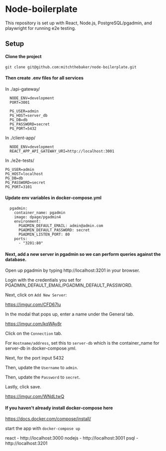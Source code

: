 # Node-boilerplate 

This repository is set up with React, Node.js, PostgreSQL/pgadmin, and playwright for running e2e testing. 

## Setup

#### Clone the project

`git clone git@github.com:mitchthebaker/node-boilerplate.git`

#### Then create .env files for all services

In ./api-gateway/

```
  NODE_ENV=development
  PORT=3001

  PG_USER=admin
  PG_HOST=server_db
  PG_DB=db
  PG_PASSWORD=secret
  PG_PORT=5432
```


In ./client-app/

```
  NODE_ENV=development
  REACT_APP_API_GATEWAY_URI=http://localhost:3001
```

In ./e2e-tests/

```
PG_USER=admin
PG_HOST=localhost
PG_DB=db
PG_PASSWORD=secret
PG_PORT=3101
```

#### Update env variables in docker-compose.yml

```
  pgadmin:
    container_name: pgadmin
    image: dpage/pgadmin4
    environment: 
      PGADMIN_DEFAULT_EMAIL: admin@admin.com
      PGADMIN_DEFAULT_PASSWORD: secret
      PGADMIN_LISTEN_PORT: 80
    ports: 
      - "3201:80"
```

#### Next, add a new server in pgadmin so we can perform queries against the database. 

Open up pgadmin by typing http://localhost:3201 in your browser. 

Login with the credentials you set for PGADMIN_DEFAULT_EMAIL/PGADMIN_DEFAULT_PASSWORD. 

Next, click on `Add New Server`:

https://imgur.com/CFD67lu

In the modal that pops up, enter a name under the General tab. 

https://imgur.com/kqWAy8r

Click on the `Connection` tab.

For `Hostname/address`, set this to `server-db` which is the container_name for server-db in docker-compose.yml. 

Next, for the port input 5432

Then, update the `Username` to `admin`.

Then, update the `Password` to `secret`.

Lastly, click save. 

https://imgur.com/WNdLtwQ

#### If you haven't already install docker-compose here

https://docs.docker.com/compose/install/

start the app with `docker-compose up` 

react - http://localhost:3000
nodejs - http://localhost:3001
psql - http://localhost:3201
